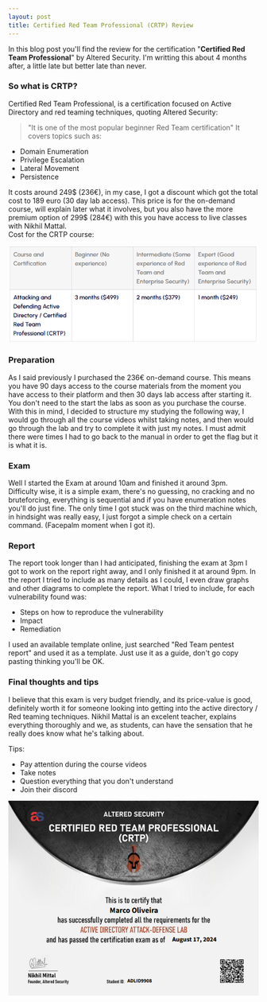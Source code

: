 ```yaml
---
layout: post
title: Certified Red Team Professional (CRTP) Review
---
```


In this blog post you'll find the review for the certification "**Certified Red Team Professional**" by Altered Security.
I'm writting this about 4 months after, a little late but better late than never.

### So what is CRTP?
Certified Red Team Professional, is a certification focused on Active Directory and red teaming techniques, quoting Altered Security: 
>"It is one of the most popular beginner Red Team certification"
It covers topics such as:
- Domain Enumeration
- Privilege Escalation
- Lateral Movement
- Persistence

It costs around 249$ (236€), in my case, I got a discount which got the total cost to 189 euro (30 day lab access).
This price is for the on-demand course, will explain later what it involves, but you also have the more premium option of 299$ (284€) with this you have access to live classes with Nikhil Mattal.  
Cost for the CRTP course:

<img src="../images/CRTP_Packages.png">

### Preparation
As I said previously I purchased the 236€ on-demand course. This means you have 90 days access to the course materials from the moment you have access to their platform and then 30 days lab access after starting it.
You don't need to the start the labs as soon as you purchase the course.
With this in mind, I decided to structure my studying the following way, I would go through all the course videos whilst taking notes, and then would go through the lab and try to complete it with just my notes.
I must admit there were times I had to go back to the manual in order to get the flag but it is what it is.

### Exam
Well I started the Exam at around 10am and finished it around 3pm.
Difficulty wise, it is a simple exam, there's no guessing, no cracking and no bruteforcing, everything is sequential and if you have enumeration notes you'll do just fine.
The only time I got stuck was on the third machine which, in hindsight was really easy, I just forgot a simple check on a certain command. (Facepalm moment when I got it).

### Report
The report took longer than I had anticipated, finishing the exam at 3pm I got to work on the report right away, and I only finished it at around 9pm.
In the report I tried to include as many details as I could, I even draw graphs and other diagrams to complete the report.
What I tried to include, for each vulnerability found was:
- Steps on how to reproduce the vulnerability
- Impact
- Remediation

I used an available template online, just searched "Red Team pentest report" and used it as a template. Just use it as a guide, don't go copy pasting thinking you'll be OK.

### Final thoughts and tips

I believe that this exam is very budget friendly, and its price-value is good, definitely worth it for someone looking into getting into the active directory / Red teaming techniques.
Nikhil Mattal is an excelent teacher, explains everything thoroughly and we, as students, can have the sensation that he really does know what he's talking about.

Tips:
- Pay attention during the course videos
- Take notes
- Question everything that you don't understand
- Join their discord

<img src="../images/CertifiedRedTeamProfessional.png">
